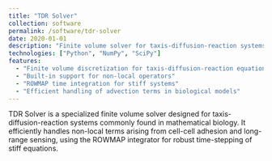 ```yaml
---
title: "TDR Solver"
collection: software
permalink: /software/tdr-solver
date: 2020-01-01
description: "Finite volume solver for taxis-diffusion-reaction systems with support for non-local operators and the ROWMAP integrator."
technologies: ["Python", "NumPy", "SciPy"]
features:
  - "Finite volume discretization for taxis-diffusion-reaction equations"
  - "Built-in support for non-local operators"
  - "ROWMAP time integration for stiff systems"
  - "Efficient handling of advection terms in biological models"
---
```


TDR Solver is a specialized finite volume solver designed for taxis-diffusion-reaction systems commonly found in mathematical biology. It efficiently handles non-local terms arising from cell-cell adhesion and long-range sensing, using the ROWMAP integrator for robust time-stepping of stiff equations.
